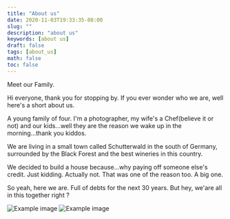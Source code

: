 ```yaml
---
title: "About us"
date: 2020-11-03T19:33:35-08:00 
slug: ""
description: "about us"
keywords: [about us]
draft: false
tags: [about_us]
math: false
toc: false
---
```


Meet our Family.

Hi everyone, thank you for stopping by. If you ever wonder who we are, well here's a short about us.

A young family of four. I'm a photographer, my wife's a Chef(believe it or not) and our kids...well they are the reason we wake up in the morning...thank you kiddos.

We are living in a small town called Schutterwald in the south of Germany, surrounded by the Black Forest and the best wineries in this country.

We decided to build a house because...why paying off someone else's credit. Just kidding. Actually not. That was one of the reason too. A big one. 

So yeah, here we are. Full of debts for the next 30 years. But hey, we'are all in this together right ? 

![Example image](/images/bauherren.jpg)
![Example image](/images/bauherrenjr.jpg)
